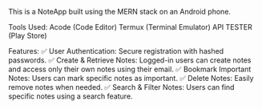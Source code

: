 This is a NoteApp built using the MERN stack on an Android phone.

Tools Used:
Acode (Code Editor)
Termux (Terminal Emulator)
API TESTER (Play Store)


Features:
✅ User Authentication: Secure registration with hashed passwords.
✅ Create & Retrieve Notes: Logged-in users can create notes and access only their own notes using their email.
✅ Bookmark Important Notes: Users can mark specific notes as important.
✅ Delete Notes: Easily remove notes when needed.
✅ Search & Filter Notes: Users can find specific notes using a search feature.
